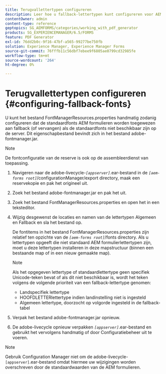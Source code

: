 ```yaml
---
title: Terugvallettertypen configureren
description: Leer hoe u fallback-lettertypen kunt configureren voor AEM Forms. Met het bestand FontManagerResources.properties kunt u de standaardlettertypen handmatig toewijzen aan terugvallettertypen.
contentOwner: admin
content-type: reference
geptopics: SG_AEMFORMS/categories/working_with_pdf_generator
products: SG_EXPERIENCEMANAGER/6.5/FORMS
feature: PDF Generator
exl-id: 76dd2b0c-9f16-47bf-a565-99277be750fb
solution: Experience Manager, Experience Manager Forms
source-git-commit: 76fffb11c56dbf7ebee9f6805ae0799cd32985fe
workflow-type: tm+mt
source-wordcount: '264'
ht-degree: 0%

---
```


# Terugvallettertypen configureren {#configuring-fallback-fonts}

U kunt het bestand FontManagerResources.properties handmatig zodanig configureren dat de standaardfonts AEM formulieren worden toegewezen aan fallback (of vervangen) als de standaardfonts niet beschikbaar zijn op de server. Dit eigenschapbestand bevindt zich in het bestand adobe-fontmanager.jar.

>[!NOTE]
>
>De fontconfiguratie van de reserve is ook op de assembleerdienst van toepassing.

1. Navigeren naar de adobe-livecycle-*`[appserver]`*.ear-bestand in de *`[aem-forms root]`*/configurationManager/export directory, maak een reservekopie en pak het origineel uit.
1. Zoek het bestand adobe-fontmanager.jar en pak het uit.
1. Zoek het bestand FontManagerResources.properties en open het in een teksteditor.
1. Wijzig desgewenst de locaties en namen van de lettertypen Algemeen en Fallback en sla het bestand op.

   De fontitems in het bestand FontManagerResources.properties zijn relatief ten opzichte van de *`[aem-forms root]`*/fonts directory. Als u lettertypen opgeeft die niet standaard AEM formulierlettertypen zijn, moet u deze lettertypen installeren in deze mapstructuur (binnen een bestaande map of in een nieuw gemaakte map).

   >[!NOTE]
   >
   >Als het opgegeven lettertype of standaardlettertype geen specifiek Unicode-teken bevat of als dit niet beschikbaar is, wordt het teken volgens de volgende prioriteit van een fallback-lettertype genomen:

   * Landspecifiek lettertype
   * HOOFDLETTERlettertype indien landinstelling niet is ingesteld
   * Algemeen lettertype, doorzocht op volgorde ingesteld in de fallback-tabel

1. Verpak het bestand adobe-fontmanager.jar opnieuw.
1. De adobe-livecycle opnieuw verpakken *`[appserver]`*.ear-bestand en gebruikt het vervolgens handmatig of door Configuratiebeheer uit te voeren.

>[!NOTE]
>
>Gebruik Configuration Manager niet om de adobe-livecycle-`[appserver]`.ear-bestand omdat hiermee uw wijzigingen worden overschreven door de standaardwaarden van de AEM formulieren.
